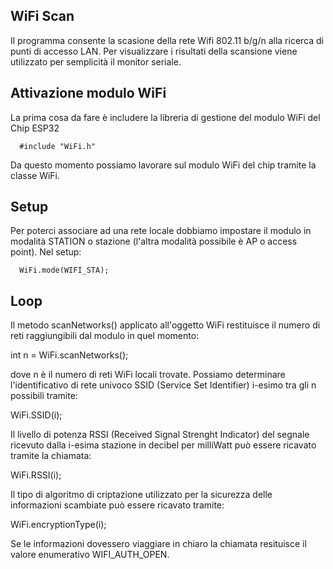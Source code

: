 ## WiFi Scan

Il programma consente la scasione della rete Wifi 802.11 b/g/n alla ricerca di punti di accesso LAN. Per visualizzare i risultati
della scansione viene utilizzato per semplicità il monitor seriale. 

## Attivazione modulo WiFi

La prima cosa da fare è includere la libreria di gestione del modulo WiFi del Chip ESP32

      #include "WiFi.h"

Da questo momento possiamo lavorare sul modulo WiFi del chip tramite la classe WiFi. 

## Setup

Per poterci associare ad una rete locale 
dobbiamo impostare il modulo in modalità STATION o stazione (l'altra modalità possibile è AP o access point). Nel setup:

      WiFi.mode(WIFI_STA);

## Loop

Il metodo scanNetworks() applicato all'oggetto WiFi restituisce il numero di reti raggiungibili dal modulo in quel momento:

int n = WiFi.scanNetworks();

dove n è il numero di reti WiFi locali trovate. Possiamo determinare l'identificativo di rete univoco SSID 
(Service Set Identifier) i-esimo tra gli n possibili tramite:

WiFi.SSID(i);

Il livello di potenza RSSI (Received Signal Strenght Indicator) del segnale ricevuto dalla i-esima stazione in decibel 
per milliWatt può essere ricavato tramite la chiamata:

WiFi.RSSI(i);

Il tipo di algoritmo di criptazione utilizzato per la sicurezza delle informazioni scambiate può essere ricavato tramite:

WiFi.encryptionType(i);

Se le informazioni dovessero viaggiare in chiaro la chiamata resituisce il valore enumerativo WIFI_AUTH_OPEN.



